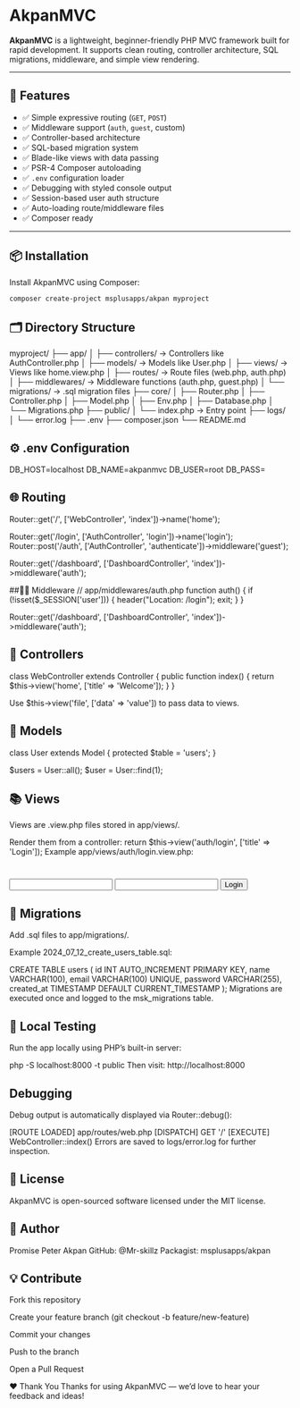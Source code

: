 # AkpanMVC

**AkpanMVC** is a lightweight, beginner-friendly PHP MVC framework built for rapid development. It supports clean routing, controller architecture, SQL migrations, middleware, and simple view rendering.

---

## 🚀 Features

- ✅ Simple expressive routing (`GET`, `POST`)
- ✅ Middleware support (`auth`, `guest`, custom)
- ✅ Controller-based architecture
- ✅ SQL-based migration system
- ✅ Blade-like views with data passing
- ✅ PSR-4 Composer autoloading
- ✅ `.env` configuration loader
- ✅ Debugging with styled console output
- ✅ Session-based user auth structure
- ✅ Auto-loading route/middleware files
- ✅ Composer ready

---

## 📦 Installation

Install AkpanMVC using Composer:

```bash
composer create-project msplusapps/akpan myproject
```

## 🗂 Directory Structure
myproject/
├── app/
│   ├── controllers/         → Controllers like AuthController.php
│   ├── models/              → Models like User.php
│   ├── views/               → Views like home.view.php
│   ├── routes/              → Route files (web.php, auth.php)
│   ├── middlewares/         → Middleware functions (auth.php, guest.php)
│   └── migrations/          → .sql migration files
├── core/
│   ├── Router.php
│   ├── Controller.php
│   ├── Model.php
│   ├── Env.php
│   ├── Database.php
│   └── Migrations.php
├── public/
│   └── index.php            → Entry point
├── logs/
│   └── error.log
├── .env
├── composer.json
└── README.md

## ⚙️ .env Configuration

DB_HOST=localhost
DB_NAME=akpanmvc
DB_USER=root
DB_PASS=


## 🌐 Routing
Router::get('/', ['WebController', 'index'])->name('home');

Router::get('/login', ['AuthController', 'login'])->name('login');
Router::post('/auth', ['AuthController', 'authenticate'])->middleware('guest');

Router::get('/dashboard', ['DashboardController', 'index'])->middleware('auth');

##🧍‍♂️ Middleware
// app/middlewares/auth.php
function auth() {
    if (!isset($_SESSION['user'])) {
        header("Location: /login");
        exit;
    }
}

Router::get('/dashboard', ['DashboardController', 'index'])->middleware('auth');

## 🧩 Controllers
class WebController extends Controller {
    public function index() {
        return $this->view('home', ['title' => 'Welcome']);
    }
}

Use $this->view('file', ['data' => 'value']) to pass data to views.

## 🧬 Models

class User extends Model {
    protected $table = 'users';
}

$users = User::all();
$user = User::find(1);

## 📚 Views
Views are .view.php files stored in app/views/.

Render them from a controller:
return $this->view('auth/login', ['title' => 'Login']);
Example app/views/auth/login.view.php:
<h1><?= $title ?></h1>
<form method="POST" action="/auth">
    <input name="email" />
    <input name="password" type="password" />
    <button>Login</button>
</form>



## 📜 Migrations
Add .sql files to app/migrations/.

Example 2024_07_12_create_users_table.sql:

CREATE TABLE users (
  id INT AUTO_INCREMENT PRIMARY KEY,
  name VARCHAR(100),
  email VARCHAR(100) UNIQUE,
  password VARCHAR(255),
  created_at TIMESTAMP DEFAULT CURRENT_TIMESTAMP
);
Migrations are executed once and logged to the msk_migrations table.

## 🧪 Local Testing
Run the app locally using PHP’s built-in server:


php -S localhost:8000 -t public
Then visit: http://localhost:8000

## Debugging
Debug output is automatically displayed via Router::debug():


[ROUTE LOADED] app/routes/web.php
[DISPATCH] GET '/'
[EXECUTE] WebController::index()
Errors are saved to logs/error.log for further inspection.


## 📜 License
AkpanMVC is open-sourced software licensed under the MIT license.

## 🙌 Author
Promise Peter Akpan
GitHub: @Mr-skillz
Packagist: msplusapps/akpan

## 💡 Contribute
Fork this repository

Create your feature branch (git checkout -b feature/new-feature)

Commit your changes

Push to the branch

Open a Pull Request

❤️ Thank You
Thanks for using AkpanMVC — we’d love to hear your feedback and ideas!